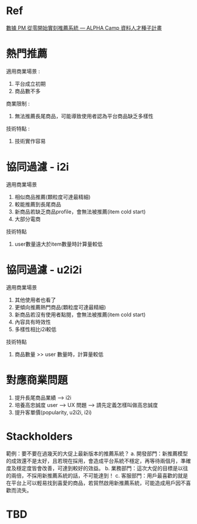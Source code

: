 # Ref

[數據 PM 從零開始實刻推薦系統 — ALPHA Camp 資料人才種子計畫](https://medium.com/@peggy.peiying.li/alphacamp-recommendation-system-f5017ca62410)


# 熱門推薦

適用商業場景 : 

1. 平台成立初期
2. 商品數不多

商業限制 :

1. 無法推薦長尾商品，可能導致使用者認為平台商品缺乏多樣性

技術特點 : 

1. 技術實作容易

# 協同過濾 - i2i

適用商業場景

1. 相似商品推薦(顆粒度可達最精細)
2. 較能推薦到長尾商品
3. 新商品若缺乏商品profile，會無法被推薦(item cold start)
4. 大部分電商

技術特點

1. user數量遠大於item數量時計算量較低

# 協同過濾 - u2i2i 

適用商業場景

1. 其他使用者也看了
2. 更傾向推薦熱門商品(顆粒度可達最精細)
3. 新商品若沒有使用者點閱，會無法被推薦(item cold start)
4. 內容具有時效性
5. 多樣性相比i2i較低

技術特點

1. 商品數量 >> user 數量時，計算量較低

# 對應商業問題

1. 提升長尾商品業績 --> i2i
2. 培養高忠誠度 user --> UX 問題 --> 請先定義怎樣叫做高忠誠度
3. 提升客單價(popularity, u2i2i, i2i)

# Stackholders


範例：要不要在過幾天的大促上最新版本的推薦系統？
a. 開發部門：新推薦模型的成效還不是太好，且若現在採用，會造成平台系統不穩定，再等待兩個月，準確度及穩定度皆會改善，可達到較好的效益。
b. 業務部門：這次大促的目標是以往的兩倍，不採用新推薦系統的話，不可能達到！
c. 客服部門：用戶最喜歡的就是在平台上可以輕易找到喜愛的商品，若貿然啟用新推薦系統，可能造成用戶因不喜歡而流失。

# TBD